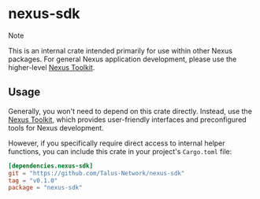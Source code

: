 # nexus-sdk

> [!NOTE]
> This is an internal crate intended primarily for use within other Nexus packages. For general Nexus application development, please use the higher-level [Nexus Toolkit][nexus-toolkit-docs].

## Usage

Generally, you won't need to depend on this crate directly. Instead, use the [Nexus Toolkit][nexus-toolkit-docs], which provides user-friendly interfaces and preconfigured tools for Nexus development.

However, if you specifically require direct access to internal helper functions, you can include this crate in your project's `Cargo.toml` file:

```toml
[dependencies.nexus-sdk]
git = "https://github.com/Talus-Network/nexus-sdk"
tag = "v0.1.0"
package = "nexus-sdk"
```

<!-- List of references -->

[nexus-toolkit-docs]: https://talus-labs.gitbook.io/talus-documentation/developer-docs/index-1/toolkit-rust
